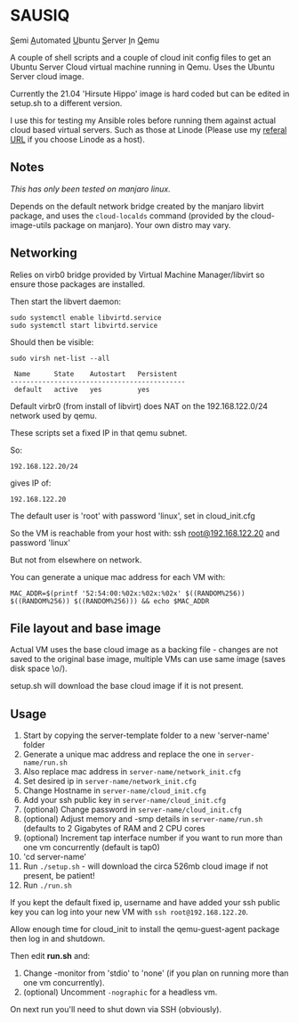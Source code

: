 # SAUSIQ

<u>S</u>emi <u>A</u>utomated <u>U</u>buntu <u>S</u>erver <u>I</u>n <u>Q</u>emu

A couple of shell scripts and a couple of cloud init config files to get an Ubuntu Server Cloud virtual machine running in Qemu. Uses the Ubuntu Server cloud image.

Currently the 21.04 'Hirsute Hippo' image is hard coded but can be edited in setup.sh to a different version.

I use this for testing my Ansible roles before running them against actual cloud based virtual servers. Such as those at Linode (Please use my [referal URL](https://www.linode.com/?r=dab963ab63e7e4f2a6f32c334bf839513928ff5d) if you choose Linode as a host).

## Notes

_This has only been tested on manjaro linux._

Depends on the default network bridge created by the manjaro libvirt package, and uses the `cloud-localds` command (provided by the cloud-image-utils package on manjaro). Your own distro may vary.


## Networking

Relies on virb0 bridge provided by Virtual Machine Manager/libvirt so ensure those packages are installed.

Then start the libvert daemon:

```
sudo systemctl enable libvirtd.service
sudo systemctl start libvirtd.service
```
Should then be visible:
```
sudo virsh net-list --all

 Name      State    Autostart   Persistent
--------------------------------------------
 default   active   yes         yes

```

Default virbr0 (from install of libvirt) does NAT on the 192.168.122.0/24 network used by qemu.

These scripts set a fixed IP in that qemu subnet.

So:
```
192.168.122.20/24
```
gives IP of:
```
192.168.122.20
```

The default user is 'root' with password 'linux', set in cloud_init.cfg

So the VM is reachable from your host with:
ssh root@192.168.122.20 and password 'linux'

But not from elsewhere on network.

You can generate a unique mac address for each VM with:
```
MAC_ADDR=$(printf '52:54:00:%02x:%02x:%02x' $((RANDOM%256)) $((RANDOM%256)) $((RANDOM%256))) && echo $MAC_ADDR
```

## File layout and base image

Actual VM uses the base cloud image as a backing file - changes are not saved to the original base image, multiple VMs can use same image (saves disk space \o/).

setup.sh will download the base cloud image if it is not present.


## Usage

1. Start by copying the server-template folder to a new 'server-name' folder
2. Generate a unique mac address and replace the one in `server-name/run.sh`
3. Also replace mac address in `server-name/network_init.cfg`
4. Set desired ip in `server-name/network_init.cfg`
5. Change Hostname in `server-name/cloud_init.cfg`
6. Add your ssh public key in `server-name/cloud_init.cfg`
7. (optional) Change password in `server-name/cloud_init.cfg`
8. (optional) Adjust memory and -smp details in `server-name/run.sh` (defaults to 2 Gigabytes of RAM and 2 CPU cores
9. (optional) Increment tap interface number if you want to run more than one vm concurrently (default is tap0)
10. 'cd server-name'
11. Run `./setup.sh` - will download the circa 526mb cloud image if not present, be patient!
12. Run `./run.sh`

If you kept the default fixed ip, username and have added your ssh public key you can log into your new VM with `ssh root@192.168.122.20`.

Allow enough time for cloud_init to install the qemu-guest-agent package then log in and shutdown.

Then edit **run.sh** and:
1. Change -monitor from 'stdio' to 'none' (if you plan on running more than one vm concurrently).
2. (optional) Uncomment `-nographic` for a headless vm.

On next run you'll need to shut down via SSH (obviously).



